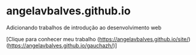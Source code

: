 # angelavbalves.github.io
Adicionando trabalhos de introdução ao desenvolvimento web

[Clique para conhecer meu trabalho
(https://angelavbalves.github.io/site/)
(https://angelavbalves.github.io/gauchazh/)]
